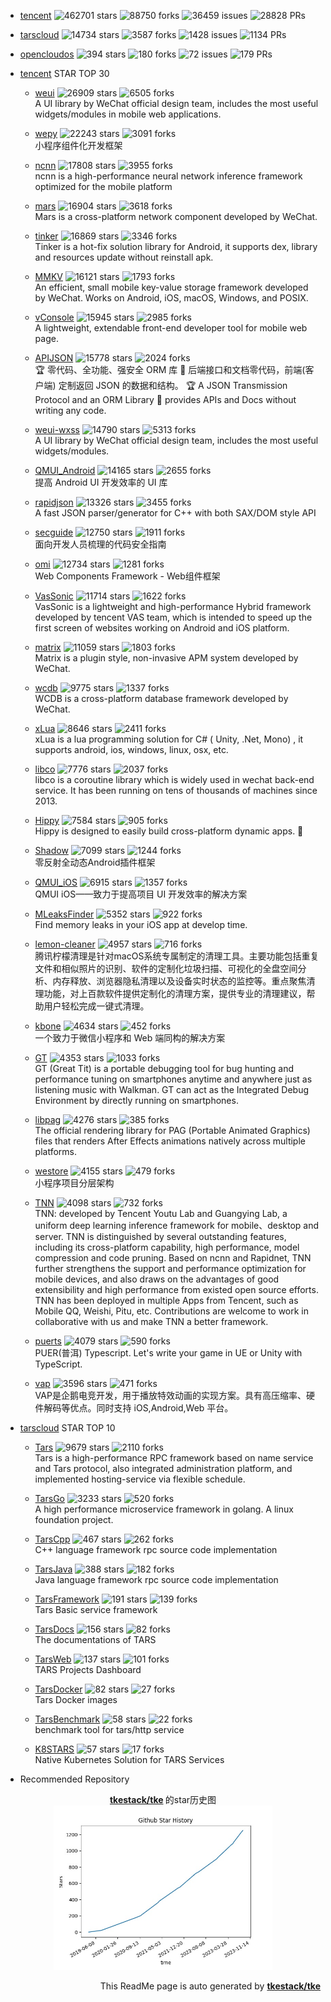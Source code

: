 
+ [tencent](https://github.com/tencent)
![462701 stars](https://img.shields.io/badge/Stars-462701-green)
![88750 forks](https://img.shields.io/badge/Forks-88750-green)
![36459 issues](https://img.shields.io/badge/Issues-36459-green)
![28828 PRs](https://img.shields.io/badge/PRs-28828-green)

+ [tarscloud](https://github.com/tarscloud)
![14734 stars](https://img.shields.io/badge/Stars-14734-green)
![3587 forks](https://img.shields.io/badge/Forks-3587-green)
![1428 issues](https://img.shields.io/badge/Issues-1428-green)
![1134 PRs](https://img.shields.io/badge/PRs-1134-green)

+ [opencloudos](https://github.com/opencloudos)
![394 stars](https://img.shields.io/badge/Stars-394-green)
![180 forks](https://img.shields.io/badge/Forks-180-green)
![72 issues](https://img.shields.io/badge/Issues-72-green)
![179 PRs](https://img.shields.io/badge/PRs-179-green)



+ [tencent](https://github.com/tencent) STAR TOP 30
    
    + [weui](https://github.com/tencent/weui) 
    ![26909 stars](https://img.shields.io/badge/Stars-26909-green)
    ![6505 forks](https://img.shields.io/badge/Forks-6505-green)  
    A UI library by WeChat official design team, includes the most useful widgets/modules in mobile web applications.
    
    + [wepy](https://github.com/tencent/wepy) 
    ![22243 stars](https://img.shields.io/badge/Stars-22243-green)
    ![3091 forks](https://img.shields.io/badge/Forks-3091-green)  
    小程序组件化开发框架
    
    + [ncnn](https://github.com/tencent/ncnn) 
    ![17808 stars](https://img.shields.io/badge/Stars-17808-green)
    ![3955 forks](https://img.shields.io/badge/Forks-3955-green)  
    ncnn is a high-performance neural network inference framework optimized for the mobile platform
    
    + [mars](https://github.com/tencent/mars) 
    ![16904 stars](https://img.shields.io/badge/Stars-16904-green)
    ![3618 forks](https://img.shields.io/badge/Forks-3618-green)  
    Mars is a cross-platform network component  developed by WeChat.
    
    + [tinker](https://github.com/tencent/tinker) 
    ![16869 stars](https://img.shields.io/badge/Stars-16869-green)
    ![3346 forks](https://img.shields.io/badge/Forks-3346-green)  
    Tinker is a hot-fix solution library for Android, it supports dex, library and resources update without reinstall apk.
    
    + [MMKV](https://github.com/tencent/MMKV) 
    ![16121 stars](https://img.shields.io/badge/Stars-16121-green)
    ![1793 forks](https://img.shields.io/badge/Forks-1793-green)  
    An efficient, small mobile key-value storage framework developed by WeChat. Works on Android, iOS, macOS, Windows, and POSIX.
    
    + [vConsole](https://github.com/tencent/vConsole) 
    ![15945 stars](https://img.shields.io/badge/Stars-15945-green)
    ![2985 forks](https://img.shields.io/badge/Forks-2985-green)  
    A lightweight, extendable front-end developer tool for mobile web page.
    
    + [APIJSON](https://github.com/tencent/APIJSON) 
    ![15778 stars](https://img.shields.io/badge/Stars-15778-green)
    ![2024 forks](https://img.shields.io/badge/Forks-2024-green)  
    🏆 零代码、全功能、强安全 ORM 库 🚀 后端接口和文档零代码，前端(客户端) 定制返回 JSON 的数据和结构。 🏆 A JSON Transmission Protocol and an ORM Library 🚀  provides APIs and Docs without writing any code.
    
    + [weui-wxss](https://github.com/tencent/weui-wxss) 
    ![14790 stars](https://img.shields.io/badge/Stars-14790-green)
    ![5313 forks](https://img.shields.io/badge/Forks-5313-green)  
    A UI library by WeChat official design team, includes the most useful widgets/modules.
    
    + [QMUI_Android](https://github.com/tencent/QMUI_Android) 
    ![14165 stars](https://img.shields.io/badge/Stars-14165-green)
    ![2655 forks](https://img.shields.io/badge/Forks-2655-green)  
    提高 Android UI 开发效率的 UI 库
    
    + [rapidjson](https://github.com/tencent/rapidjson) 
    ![13326 stars](https://img.shields.io/badge/Stars-13326-green)
    ![3455 forks](https://img.shields.io/badge/Forks-3455-green)  
    A fast JSON parser/generator for C++ with both SAX/DOM style API
    
    + [secguide](https://github.com/tencent/secguide) 
    ![12750 stars](https://img.shields.io/badge/Stars-12750-green)
    ![1911 forks](https://img.shields.io/badge/Forks-1911-green)  
    面向开发人员梳理的代码安全指南
    
    + [omi](https://github.com/tencent/omi) 
    ![12734 stars](https://img.shields.io/badge/Stars-12734-green)
    ![1281 forks](https://img.shields.io/badge/Forks-1281-green)  
    Web Components Framework - Web组件框架
    
    + [VasSonic](https://github.com/tencent/VasSonic) 
    ![11714 stars](https://img.shields.io/badge/Stars-11714-green)
    ![1622 forks](https://img.shields.io/badge/Forks-1622-green)  
    VasSonic is a lightweight and high-performance Hybrid framework developed by tencent VAS team, which is intended to speed up the first screen of websites working on Android and iOS platform. 
    
    + [matrix](https://github.com/tencent/matrix) 
    ![11059 stars](https://img.shields.io/badge/Stars-11059-green)
    ![1803 forks](https://img.shields.io/badge/Forks-1803-green)  
    Matrix is a plugin style, non-invasive APM system developed by WeChat.
    
    + [wcdb](https://github.com/tencent/wcdb) 
    ![9775 stars](https://img.shields.io/badge/Stars-9775-green)
    ![1337 forks](https://img.shields.io/badge/Forks-1337-green)  
    WCDB is a cross-platform database framework developed by WeChat.
    
    + [xLua](https://github.com/tencent/xLua) 
    ![8646 stars](https://img.shields.io/badge/Stars-8646-green)
    ![2411 forks](https://img.shields.io/badge/Forks-2411-green)  
    xLua is a lua programming solution for  C# ( Unity, .Net, Mono) , it supports android, ios, windows, linux, osx, etc.
    
    + [libco](https://github.com/tencent/libco) 
    ![7776 stars](https://img.shields.io/badge/Stars-7776-green)
    ![2037 forks](https://img.shields.io/badge/Forks-2037-green)  
    libco is a coroutine library which is widely used in wechat  back-end service. It has been running on tens of thousands of machines since 2013.
    
    + [Hippy](https://github.com/tencent/Hippy) 
    ![7584 stars](https://img.shields.io/badge/Stars-7584-green)
    ![905 forks](https://img.shields.io/badge/Forks-905-green)  
    Hippy is designed to easily build cross-platform dynamic apps. 👏
    
    + [Shadow](https://github.com/tencent/Shadow) 
    ![7099 stars](https://img.shields.io/badge/Stars-7099-green)
    ![1244 forks](https://img.shields.io/badge/Forks-1244-green)  
    零反射全动态Android插件框架
    
    + [QMUI_iOS](https://github.com/tencent/QMUI_iOS) 
    ![6915 stars](https://img.shields.io/badge/Stars-6915-green)
    ![1357 forks](https://img.shields.io/badge/Forks-1357-green)  
    QMUI iOS——致力于提高项目 UI 开发效率的解决方案
    
    + [MLeaksFinder](https://github.com/tencent/MLeaksFinder) 
    ![5352 stars](https://img.shields.io/badge/Stars-5352-green)
    ![922 forks](https://img.shields.io/badge/Forks-922-green)  
    Find memory leaks in your iOS app at develop time.
    
    + [lemon-cleaner](https://github.com/tencent/lemon-cleaner) 
    ![4957 stars](https://img.shields.io/badge/Stars-4957-green)
    ![716 forks](https://img.shields.io/badge/Forks-716-green)  
    腾讯柠檬清理是针对macOS系统专属制定的清理工具。主要功能包括重复文件和相似照片的识别、软件的定制化垃圾扫描、可视化的全盘空间分析、内存释放、浏览器隐私清理以及设备实时状态的监控等。重点聚焦清理功能，对上百款软件提供定制化的清理方案，提供专业的清理建议，帮助用户轻松完成一键式清理。
    
    + [kbone](https://github.com/tencent/kbone) 
    ![4634 stars](https://img.shields.io/badge/Stars-4634-green)
    ![452 forks](https://img.shields.io/badge/Forks-452-green)  
    一个致力于微信小程序和 Web 端同构的解决方案
    
    + [GT](https://github.com/tencent/GT) 
    ![4353 stars](https://img.shields.io/badge/Stars-4353-green)
    ![1033 forks](https://img.shields.io/badge/Forks-1033-green)  
    GT (Great Tit) is a portable debugging tool for bug hunting and performance tuning on smartphones anytime and anywhere just as listening music with Walkman. GT can act as the Integrated Debug Environment by directly running on smartphones.
    
    + [libpag](https://github.com/tencent/libpag) 
    ![4276 stars](https://img.shields.io/badge/Stars-4276-green)
    ![385 forks](https://img.shields.io/badge/Forks-385-green)  
    The official rendering library for PAG (Portable Animated Graphics) files that renders After Effects animations natively across multiple platforms.
    
    + [westore](https://github.com/tencent/westore) 
    ![4155 stars](https://img.shields.io/badge/Stars-4155-green)
    ![479 forks](https://img.shields.io/badge/Forks-479-green)  
    小程序项目分层架构
    
    + [TNN](https://github.com/tencent/TNN) 
    ![4098 stars](https://img.shields.io/badge/Stars-4098-green)
    ![732 forks](https://img.shields.io/badge/Forks-732-green)  
    TNN: developed by Tencent Youtu Lab and Guangying Lab, a uniform deep learning inference framework for mobile、desktop and server. TNN is distinguished by several outstanding features, including its cross-platform capability, high performance, model compression and code pruning. Based on ncnn and Rapidnet, TNN further strengthens the support and performance optimization for mobile devices, and also draws on the advantages of good extensibility and high performance from existed open source efforts. TNN has been deployed in multiple Apps from Tencent, such as Mobile QQ, Weishi, Pitu, etc. Contributions are welcome to work in collaborative with us and make TNN a better framework. 
    
    + [puerts](https://github.com/tencent/puerts) 
    ![4079 stars](https://img.shields.io/badge/Stars-4079-green)
    ![590 forks](https://img.shields.io/badge/Forks-590-green)  
    PUER(普洱) Typescript. Let's write your game in UE or Unity with TypeScript.
    
    + [vap](https://github.com/tencent/vap) 
    ![3596 stars](https://img.shields.io/badge/Stars-3596-green)
    ![471 forks](https://img.shields.io/badge/Forks-471-green)  
    VAP是企鹅电竞开发，用于播放特效动画的实现方案。具有高压缩率、硬件解码等优点。同时支持 iOS,Android,Web 平台。
    

+ [tarscloud](https://github.com/tarscloud) STAR TOP 10
    
    + [Tars](https://github.com/tarscloud/Tars) 
    ![9679 stars](https://img.shields.io/badge/Stars-9679-green)
    ![2110 forks](https://img.shields.io/badge/Forks-2110-green)  
    Tars is a high-performance RPC framework based on name service and Tars protocol, also integrated administration platform, and implemented hosting-service via flexible schedule.
    
    + [TarsGo](https://github.com/tarscloud/TarsGo) 
    ![3233 stars](https://img.shields.io/badge/Stars-3233-green)
    ![520 forks](https://img.shields.io/badge/Forks-520-green)  
    A  high performance microservice  framework  in golang. A linux foundation project.
    
    + [TarsCpp](https://github.com/tarscloud/TarsCpp) 
    ![467 stars](https://img.shields.io/badge/Stars-467-green)
    ![262 forks](https://img.shields.io/badge/Forks-262-green)  
    C++ language framework rpc source code implementation
    
    + [TarsJava](https://github.com/tarscloud/TarsJava) 
    ![388 stars](https://img.shields.io/badge/Stars-388-green)
    ![182 forks](https://img.shields.io/badge/Forks-182-green)  
    Java language framework rpc source code implementation
    
    + [TarsFramework](https://github.com/tarscloud/TarsFramework) 
    ![191 stars](https://img.shields.io/badge/Stars-191-green)
    ![139 forks](https://img.shields.io/badge/Forks-139-green)  
    Tars Basic service framework
    
    + [TarsDocs](https://github.com/tarscloud/TarsDocs) 
    ![156 stars](https://img.shields.io/badge/Stars-156-green)
    ![82 forks](https://img.shields.io/badge/Forks-82-green)  
    The documentations of TARS
    
    + [TarsWeb](https://github.com/tarscloud/TarsWeb) 
    ![137 stars](https://img.shields.io/badge/Stars-137-green)
    ![101 forks](https://img.shields.io/badge/Forks-101-green)  
    TARS Projects Dashboard
    
    + [TarsDocker](https://github.com/tarscloud/TarsDocker) 
    ![82 stars](https://img.shields.io/badge/Stars-82-green)
    ![27 forks](https://img.shields.io/badge/Forks-27-green)  
    Tars Docker  images
    
    + [TarsBenchmark](https://github.com/tarscloud/TarsBenchmark) 
    ![58 stars](https://img.shields.io/badge/Stars-58-green)
    ![22 forks](https://img.shields.io/badge/Forks-22-green)  
    benchmark tool for tars/http service
    
    + [K8STARS](https://github.com/tarscloud/K8STARS) 
    ![57 stars](https://img.shields.io/badge/Stars-57-green)
    ![17 forks](https://img.shields.io/badge/Forks-17-green)  
    Native Kubernetes  Solution for TARS Services
    


+ Recommended Repository  
<p align="center">
      <strong>
        <a href="https://github.com/tkestack/tke" target="_blank">tkestack/tke</a>
      </strong>  的star历史图
  <br>
  <img src="https://raw.githubusercontent.com/ButterAndButterfly/GithubTools/master/data/stars_history.jpg" width="350px"></img>    
</p>

<p align="right">
      This ReadMe page is auto generated by 
      <strong>
        <a href="https://github.com/tkestack/tke" target="_blank">tkestack/tke</a><br>
      </strong>   
</p>
